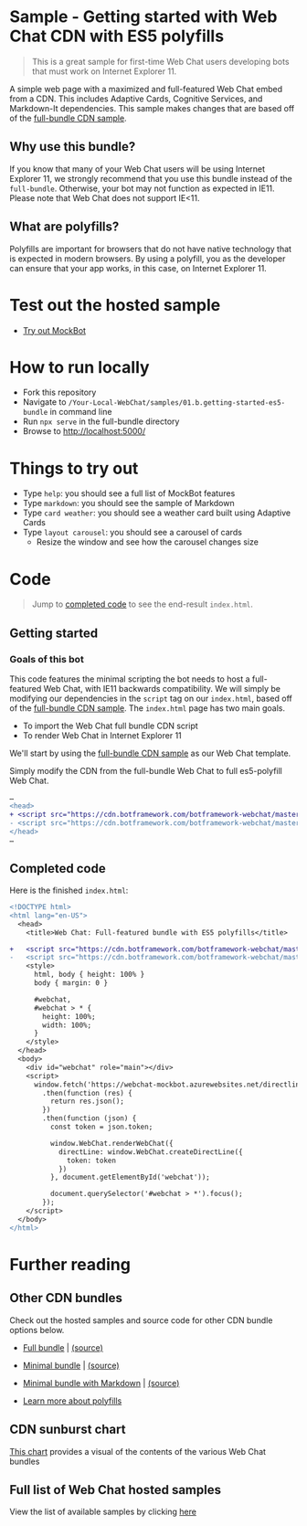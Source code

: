 # Sample -  Getting started with Web Chat CDN with ES5 polyfills

> This is a great sample for first-time Web Chat users developing bots that must work on Internet Explorer 11.

A simple web page with a maximized and full-featured Web Chat embed from a CDN. This includes Adaptive Cards, Cognitive Services, and Markdown-It dependencies. This sample makes changes that are based off of the [full-bundle CDN sample](./../01.a.getting-started-full-bundle/README.md).

## Why use this bundle?
If you know that many of your Web Chat users will be using Internet Explorer 11, we strongly recommend that you use this bundle instead of the `full-bundle`. Otherwise, your bot may not function as expected in IE11. Please note that Web Chat does not support IE<11.

## What are polyfills?
Polyfills are important for browsers that do not have native technology that is expected in modern browsers. By using a polyfill, you as the developer can ensure that your app works, in this case, on Internet Explorer 11.

# Test out the hosted sample

- [Try out MockBot](https://microsoft.github.io/BotFramework-WebChat/01.b.getting-started-es5-bundle)

# How to run locally

- Fork this repository
- Navigate to `/Your-Local-WebChat/samples/01.b.getting-started-es5-bundle` in command line
- Run `npx serve` in the full-bundle directory
- Browse to [http://localhost:5000/](http://localhost:5000/)

# Things to try out

- Type `help`: you should see a full list of MockBot features
- Type `markdown`: you should see the sample of Markdown
- Type `card weather`: you should see a weather card built using Adaptive Cards
- Type `layout carousel`: you should see a carousel of cards
   - Resize the window and see how the carousel changes size

# Code

> Jump to [completed code](#completed-code) to see the end-result `index.html`.

## Getting started

### Goals of this bot

This code features the minimal scripting the bot needs to host a full-featured Web Chat, with IE11 backwards compatibility. We will simply be modifying our dependencies in the `script` tag on our `index.html`, based off of the [full-bundle CDN sample](./../01.a.getting-started-full-bundle/README.md).
The `index.html` page has two main goals.
- To import the Web Chat full bundle CDN script
- To render Web Chat in Internet Explorer 11

 We'll start by using the [full-bundle CDN sample](./../01.a.getting-started-full-bundle/README.md) as our Web Chat template.

 Simply modify the CDN from the full-bundle Web Chat to full es5-polyfill Web Chat.
```diff
…
<head>
+ <script src="https://cdn.botframework.com/botframework-webchat/master/webchat-es5.js"></script>
- <script src="https://cdn.botframework.com/botframework-webchat/master/webchat.js"></script>
</head>
…
```

## Completed code

Here is the finished `index.html`:

```diff
<!DOCTYPE html>
<html lang="en-US">
  <head>
    <title>Web Chat: Full-featured bundle with ES5 polyfills</title>

+   <script src="https://cdn.botframework.com/botframework-webchat/master/webchat-es5.js"></script>
-   <script src="https://cdn.botframework.com/botframework-webchat/master/webchat.js"></script>
    <style>
      html, body { height: 100% }
      body { margin: 0 }

      #webchat,
      #webchat > * {
        height: 100%;
        width: 100%;
      }
    </style>
  </head>
  <body>
    <div id="webchat" role="main"></div>
    <script>
      window.fetch('https://webchat-mockbot.azurewebsites.net/directline/token', { method: 'POST' })
        .then(function (res) {
          return res.json();
        })
        .then(function (json) {
          const token = json.token;

          window.WebChat.renderWebChat({
            directLine: window.WebChat.createDirectLine({
              token: token
            })
          }, document.getElementById('webchat'));

          document.querySelector('#webchat > *').focus();
        });
    </script>
  </body>
</html>

```

# Further reading

## Other CDN bundles

Check out the hosted samples and source code for other CDN bundle options below.

- [Full bundle](https://microsoft.github.io/BotFramework-WebChat/01.a.getting-started-full-bundle) | [(source)](https://github.com/Microsoft/BotFramework-WebChat/tree/master/samples/01.a.getting-started-full-bundle)
- [Minimal bundle](https://microsoft.github.io/BotFramework-WebChat/02.a.getting-started-minimal-bundle) | [(source)](https://github.com/Microsoft/BotFramework-WebChat/tree/master/samples/02.a.getting-started-minimal-bundle)
- [Minimal bundle with Markdown](https://microsoft.github.io/BotFramework-WebChat/02.b.getting-started-minimal-markdown) | [(source)](https://github.com/Microsoft/BotFramework-WebChat/tree/master/samples/02.b.getting-started-minimal-markdown)

- [Learn more about polyfills](https://stackoverflow.com/questions/7087331/what-is-the-meaning-of-polyfills-in-html5)

## CDN sunburst chart

[This chart](http://cdn.botframework.com/botframework-webchat/master/stats.html) provides a visual of the contents of the various Web Chat bundles

## Full list of Web Chat hosted samples

View the list of available samples by clicking [here](https://github.com/Microsoft/BotFramework-WebChat/tree/master/samples)
